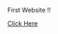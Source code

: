 First Website !!

<a href="https://jaydhumal23.github.io/Move_It-Website/" target="_blank" > Click Here</a>
